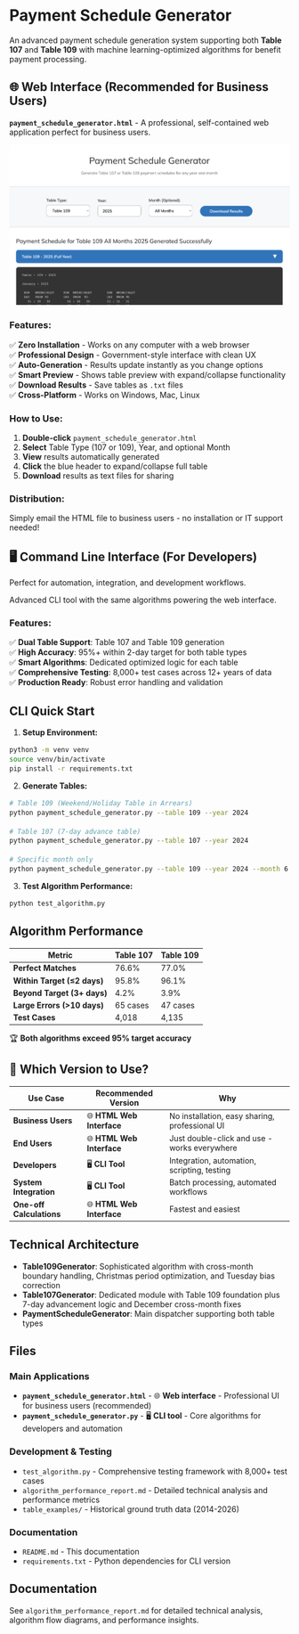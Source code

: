 # Payment Schedule Generator

An advanced payment schedule generation system supporting both **Table 107** and **Table 109** with machine learning-optimized algorithms for benefit payment processing.

## 🌐 Web Interface (Recommended for Business Users)

**`payment_schedule_generator.html`** - A professional, self-contained web application perfect for business users.

![Web Interface Screenshot](img/website_screenshot.png)

### Features:
✅ **Zero Installation** - Works on any computer with a web browser  
✅ **Professional Design** - Government-style interface with clean UX  
✅ **Auto-Generation** - Results update instantly as you change options  
✅ **Smart Preview** - Shows table preview with expand/collapse functionality  
✅ **Download Results** - Save tables as `.txt` files  
✅ **Cross-Platform** - Works on Windows, Mac, Linux  

### How to Use:
1. **Double-click** `payment_schedule_generator.html` 
2. **Select** Table Type (107 or 109), Year, and optional Month
3. **View** results automatically generated
4. **Click** the blue header to expand/collapse full table
5. **Download** results as text files for sharing

### Distribution:
Simply email the HTML file to business users - no installation or IT support needed!

## 🖥️ Command Line Interface (For Developers)

Perfect for automation, integration, and development workflows.

Advanced CLI tool with the same algorithms powering the web interface.

### Features:
✅ **Dual Table Support**: Table 107 and Table 109 generation  
✅ **High Accuracy**: 95%+ within 2-day target for both table types  
✅ **Smart Algorithms**: Dedicated optimized logic for each table  
✅ **Comprehensive Testing**: 8,000+ test cases across 12+ years of data  
✅ **Production Ready**: Robust error handling and validation  

## CLI Quick Start

1. **Setup Environment:**
```bash
python3 -m venv venv
source venv/bin/activate
pip install -r requirements.txt
```

2. **Generate Tables:**
```bash
# Table 109 (Weekend/Holiday Table in Arrears)
python payment_schedule_generator.py --table 109 --year 2024

# Table 107 (7-day advance table)
python payment_schedule_generator.py --table 107 --year 2024

# Specific month only
python payment_schedule_generator.py --table 109 --year 2024 --month 6
```

3. **Test Algorithm Performance:**
```bash
python test_algorithm.py
```

## Algorithm Performance

| Metric | Table 107 | Table 109 |
|--------|-----------|-----------|
| **Perfect Matches** | 76.6% | 77.0% |
| **Within Target (≤2 days)** | 95.8% | 96.1% |
| **Beyond Target (3+ days)** | 4.2% | 3.9% |
| **Large Errors (>10 days)** | 65 cases | 47 cases |
| **Test Cases** | 4,018 | 4,135 |

🏆 **Both algorithms exceed 95% target accuracy**

## 🎯 Which Version to Use?

| Use Case | Recommended Version | Why |
|----------|-------------------|-----|
| **Business Users** | 🌐 **HTML Web Interface** | No installation, easy sharing, professional UI |
| **End Users** | 🌐 **HTML Web Interface** | Just double-click and use - works everywhere |
| **Developers** | 🖥️ **CLI Tool** | Integration, automation, scripting, testing |
| **System Integration** | 🖥️ **CLI Tool** | Batch processing, automated workflows |
| **One-off Calculations** | 🌐 **HTML Web Interface** | Fastest and easiest |

## Technical Architecture

- **Table109Generator**: Sophisticated algorithm with cross-month boundary handling, Christmas period optimization, and Tuesday bias correction
- **Table107Generator**: Dedicated module with Table 109 foundation plus 7-day advancement logic and December cross-month fixes
- **PaymentScheduleGenerator**: Main dispatcher supporting both table types

## Files

### Main Applications
- **`payment_schedule_generator.html`** - 🌐 **Web interface** - Professional UI for business users (recommended)
- **`payment_schedule_generator.py`** - 🖥️ **CLI tool** - Core algorithms for developers and automation

### Development & Testing
- `test_algorithm.py` - Comprehensive testing framework with 8,000+ test cases
- `algorithm_performance_report.md` - Detailed technical analysis and performance metrics
- `table_examples/` - Historical ground truth data (2014-2026)

### Documentation
- `README.md` - This documentation
- `requirements.txt` - Python dependencies for CLI version

## Documentation

See `algorithm_performance_report.md` for detailed technical analysis, algorithm flow diagrams, and performance insights.
